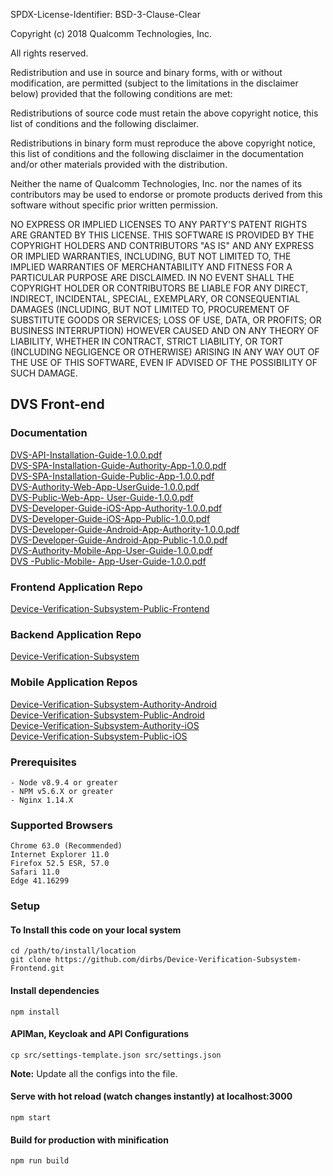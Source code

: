 SPDX-License-Identifier: BSD-3-Clause-Clear

Copyright (c) 2018 Qualcomm Technologies, Inc.

All rights reserved.

Redistribution and use in source and binary forms, with or without modification, are permitted (subject to the limitations in the disclaimer below) provided that the following conditions are met:

Redistributions of source code must retain the above copyright notice, this list of conditions and the following disclaimer.

Redistributions in binary form must reproduce the above copyright notice, this list of conditions and the following disclaimer in the documentation and/or other materials provided with the distribution.

Neither the name of Qualcomm Technologies, Inc. nor the names of its contributors may be used to endorse or promote products derived from this software without specific prior written permission.

NO EXPRESS OR IMPLIED LICENSES TO ANY PARTY'S PATENT RIGHTS ARE GRANTED BY THIS LICENSE. THIS SOFTWARE IS PROVIDED BY THE COPYRIGHT HOLDERS AND CONTRIBUTORS "AS IS" AND ANY EXPRESS OR IMPLIED WARRANTIES, INCLUDING, BUT NOT LIMITED TO, THE IMPLIED WARRANTIES OF MERCHANTABILITY AND FITNESS FOR A PARTICULAR PURPOSE ARE DISCLAIMED. IN NO EVENT SHALL THE COPYRIGHT HOLDER OR CONTRIBUTORS BE LIABLE FOR ANY DIRECT, INDIRECT, INCIDENTAL, SPECIAL, EXEMPLARY, OR CONSEQUENTIAL DAMAGES (INCLUDING, BUT NOT LIMITED TO, PROCUREMENT OF SUBSTITUTE GOODS OR SERVICES; LOSS OF USE, DATA, OR PROFITS; OR BUSINESS INTERRUPTION) HOWEVER CAUSED AND ON ANY THEORY OF LIABILITY, WHETHER IN CONTRACT, STRICT LIABILITY, OR TORT (INCLUDING NEGLIGENCE OR OTHERWISE) ARISING IN ANY WAY OUT OF THE USE OF THIS SOFTWARE, EVEN IF ADVISED OF THE POSSIBILITY OF SUCH DAMAGE.

## DVS Front-end

### Documentation

[DVS-API-Installation-Guide-1.0.0.pdf](https://github.com/dirbs/Documentation/blob/master/Device-Verification-Subsystem/DVS-API-Installation-Guide-1.0.0.pdf)<br />
[DVS-SPA-Installation-Guide-Authority-App-1.0.0.pdf](https://github.com/dirbs/Documentation/blob/master/Device-Verification-Subsystem/DVS-SPA-Installation-Guide-Authority-App-1.0.0.pdf)<br />
[DVS-SPA-Installation-Guide-Public-App-1.0.0.pdf](https://github.com/dirbs/Documentation/blob/master/Device-Verification-Subsystem/DVS-SPA-Installation-Guide-Public-App-1.0.0.pdf)<br />
[DVS-Authority-Web-App-UserGuide-1.0.0.pdf](https://github.com/dirbs/Documentation/blob/master/Device-Verification-Subsystem/DVS-Authority-Web-App-UserGuide-1.0.0.pdf)<br />
[DVS-Public-Web-App- User-Guide-1.0.0.pdf](https://github.com/dirbs/Documentation/blob/master/Device-Verification-Subsystem/DVS-Public-Web-App-%20User-Guide-1.0.0.pdf)<br />
[DVS-Developer-Guide-iOS-App-Authority-1.0.0.pdf](https://github.com/dirbs/Documentation/blob/master/Device-Verification-Subsystem/DVS-Developer-Guide-iOS-App-Authority-1.0.0.pdf)<br />
[DVS-Developer-Guide-iOS-App-Public-1.0.0.pdf](https://github.com/dirbs/Documentation/blob/master/Device-Verification-Subsystem/DVS-Developer-Guide-iOS-App-Public-1.0.0.pdf)<br />
[DVS-Developer-Guide-Android-App-Authority-1.0.0.pdf](https://github.com/dirbs/Documentation/blob/master/Device-Verification-Subsystem/DVS-Developer-Guide-Android-App-Authority-1.0.0.pdf)<br />
[DVS-Developer-Guide-Android-App-Public-1.0.0.pdf](https://github.com/dirbs/Documentation/blob/master/Device-Verification-Subsystem/DVS-Developer-Guide-Android-App-Public-1.0.0.pdf)<br />
[DVS-Authority-Mobile-App-User-Guide-1.0.0.pdf](https://github.com/dirbs/Documentation/blob/master/Device-Verification-Subsystem/DVS-Authority-Mobile-App-User-Guide-1.0.0.pdf)<br />
[DVS -Public-Mobile- App-User-Guide-1.0.0.pdf](https://github.com/dirbs/Documentation/blob/master/Device-Verification-Subsystem/DVS%20-Public-Mobile-%20App-User-Guide-1.0.0.pdf)<br />

### Frontend Application Repo

[Device-Verification-Subsystem-Public-Frontend](https://github.com/dirbs/Device-Verification-Subsystem-Public-Frontend)<br />

### Backend Application Repo

[Device-Verification-Subsystem](https://github.com/dirbs/Device-Verification-Subsystem)<br />

### Mobile Application Repos

[Device-Verification-Subsystem-Authority-Android](https://github.com/dirbs/Device-Verification-Subsystem-Authority-Android)<br />
[Device-Verification-Subsystem-Public-Android](https://github.com/dirbs/Device-Verification-Subsystem-Public-Android)<br />
[Device-Verification-Subsystem-Authority-iOS](https://github.com/dirbs/Device-Verification-Subsystem-Authority-iOS)<br />
[Device-Verification-Subsystem-Public-iOS](https://github.com/dirbs/Device-Verification-Subsystem-Public-iOS)<br />

### Prerequisites
```
- Node v8.9.4 or greater
- NPM v5.6.X or greater
- Nginx 1.14.X
```

### Supported Browsers
```
Chrome 63.0 (Recommended)
Internet Explorer 11.0
Firefox 52.5 ESR, 57.0
Safari 11.0
Edge 41.16299
```

### Setup

#### To Install this code on your local system
```
cd /path/to/install/location
git clone https://github.com/dirbs/Device-Verification-Subsystem-Frontend.git
```

#### Install dependencies
```
npm install
```

#### APIMan, Keycloak and API Configurations
```
cp src/settings-template.json src/settings.json
```

**Note:** Update all the configs into the file.

#### Serve with hot reload (watch changes instantly) at localhost:3000
```
npm start
```

#### Build for production with minification
```
npm run build
```
